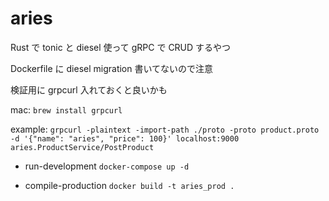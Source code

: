 # aries

Rust で tonic と diesel 使って gRPC で CRUD するやつ

Dockerfile に diesel migration 書いてないので注意

検証用に grpcurl 入れておくと良いかも

mac: `brew install grpcurl`

example: `grpcurl -plaintext -import-path ./proto -proto product.proto -d '{"name": "aries", "price": 100}' localhost:9000 aries.ProductService/PostProduct`

- run-development
  `docker-compose up -d`

- compile-production
  `docker build -t aries_prod .`

